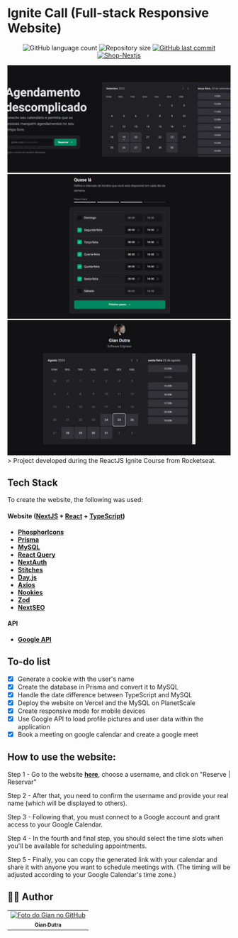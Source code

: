 # Ignite Call (Full-stack Responsive Website)

<p align="center">
  <img alt="GitHub language count" src="https://img.shields.io/github/languages/count/GianDutra/ignite-call?color=%2304D361">

  <img alt="Repository size" src="https://img.shields.io/github/repo-size/GianDutra/ignite-call">

   <a href="https://github.com/GianDutra/ignite-call/commits/master">
    <img alt="GitHub last commit" src="https://img.shields.io/github/last-commit/GianDutra/ignite-call">
  </a>
  
 <a href="https://ignite-call-giandutra.vercel.app">
    <img alt="Shop-Nextjs" src="https://img.shields.io/badge/Ignite-Call-%237159c1?style=flat&logo=ghost">
  </a>
  
</p>
<img src="./.github/1.png" alt="ignite-call" title="ignite-call">
<img src="./.github/2.png" alt="ignite-call" title="ignite-call">
<img src="./.github/3.png" alt="ignite-call" title="ignite-call">
> Project developed during the ReactJS Ignite Course from Rocketseat.

## Tech Stack

To create the website, the following was used:

#### **Website**  ([NextJS](https://nextjs.org/)  +  [React](https://reactjs.org/)  +  [TypeScript](https://www.typescriptlang.org/))
- **[PhosphorIcons](https://phosphoricons.com/)**
- **[Prisma](https://www.prisma.io/)**
- **[MySQL](https://www.mysql.com/)**
- **[React Query](https://react-query.tanstack.com/)**
- **[NextAuth](https://next-auth.js.org/)**
- **[Stitches](https://stitches.dev/)**
- **[Day.js](https://day.js.org/)**
- **[Axios](https://www.axios.com/)**
- **[Nookies](https://npm.io/package/nookies)**
- **[Zod](https://github.com/colinhacks/zod)**
- **[NextSEO](https://www.npmjs.com/package/next-seo)**

  
#### **API**
- **[Google API](https://developers.google.com/api-client-library)**

## To-do list

- [x] Generate a cookie with the user's name
- [x] Create the database in Prisma and convert it to MySQL
- [x] Handle the date difference between TypeScript and MySQL
- [x] Deploy the website on Vercel and the MySQL on PlanetScale
- [x] Create responsive mode for mobile devices
- [x] Use Google API to load profile pictures and user data within the application
- [x] Book a meeting on google calendar and create a google meet

## How to use the website:
Step 1 - Go to the website **[here](https://ignite-call-giandutra.vercel.app)**, choose a username, and click on "Reserve | Reservar"

Step 2 - After that, you need to confirm the username and provide your real name (which will be displayed to others).

Step 3 - Following that, you must connect to a Google account and grant access to your Google Calendar.

Step 4 - In the fourth and final step, you should select the time slots when you'll be available for scheduling appointments.

Step 5 - Finally, you can copy the generated link with your calendar and share it with anyone you want to schedule meetings with. (The timing will be adjusted according to your Google Calendar's time zone.)


## 👨‍💼 Author

<table>
  <tr>
    <td align="center">
      <a href="#">
        <img src="https://github.com/GianDutra.png" width="100px;" alt="Foto do Gian no GitHub"/><br>
        <sub>
          <b>Gian Dutra</b>
        </sub>
      </a>
    </td>
  </tr>
</table>
